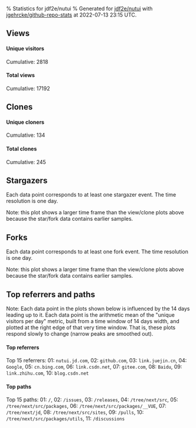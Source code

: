 % Statistics for jdf2e/nutui
% Generated for [jdf2e/nutui](https://github.com/jdf2e/nutui) with [jgehrcke/github-repo-stats](https://github.com/jgehrcke/github-repo-stats) at 2022-07-13 23:15 UTC.


## Views

#### Unique visitors
<div id="chart_views_unique" class="full-width-chart"></div>

Cumulative: 2818

#### Total views
<div id="chart_views_total" class="full-width-chart"></div>

Cumulative: 17192

<div class="pagebreak-for-print"> </div>

## Clones

#### Unique cloners
<div id="chart_clones_unique" class="full-width-chart"></div>

Cumulative: 134

#### Total clones
<div id="chart_clones_total" class="full-width-chart"></div>

Cumulative: 245



<div class="pagebreak-for-print"> </div>



## Stargazers

Each data point corresponds to at least one stargazer event.
The time resolution is one day.

<div id="chart_stargazers" class="full-width-chart"></div>


Note: this plot shows a larger time frame than the view/clone plots above because the star/fork data contains earlier samples.



## Forks

Each data point corresponds to at least one fork event.
The time resolution is one day.

<div id="chart_forks" class="full-width-chart"></div>


Note: this plot shows a larger time frame than the view/clone plots above because the star/fork data contains earlier samples.



<div class="pagebreak-for-print"> </div>



## Top referrers and paths


Note: Each data point in the plots shown below is influenced by the 14 days
leading up to it. Each data point is the arithmetic mean of the "unique
visitors per day" metric, built from a time window of 14 days width, and
plotted at the right edge of that very time window. That is, these plots
respond slowly to change (narrow peaks are smoothed out).




#### Top referrers


<div id="chart_referrers_top_n_alltime" class="full-width-chart"></div>

Top 15 referrers: 01: `nutui.jd.com`, 02: `github.com`, 03: `link.juejin.cn`, 04: `Google`, 05: `cn.bing.com`, 06: `link.csdn.net`, 07: `gitee.com`, 08: `Baidu`, 09: `link.zhihu.com`, 10: `blog.csdn.net`





#### Top paths


<div id="chart_paths_top_n_alltime" class="full-width-chart"></div>

Top 15 paths: 01: `/`, 02: `/issues`, 03: `/releases`, 04: `/tree/next/src`, 05: `/tree/next/src/packages`, 06: `/tree/next/src/packages/__VUE`, 07: `/tree/next/jd`, 08: `/tree/next/src/sites`, 09: `/pulls`, 10: `/tree/next/src/packages/utils`, 11: `/discussions`


<script type="text/javascript">
    vegaEmbed('#chart_views_unique', {"$schema": "https://vega.github.io/schema/vega-lite/v4.17.0.json", "config": {"arc": {"fill": "#1b1e23"}, "area": {"fill": "#1b1e23"}, "axisBottom": {"domainColor": "#a9b4c4", "gridColor": "#a9b4c4", "labelColor": "#1b1e23", "labelFont": "relative-mono-11-pitch-pro, Menlo, monospace", "tickColor": "#a9b4c4", "titleColor": "#1b1e23", "titleFont": "relative-mono-11-pitch-pro, Menlo, monospace"}, "axisLeft": {"domainColor": "#a9b4c4", "gridColor": "#a9b4c4", "labelColor": "#1b1e23", "labelFont": "relative-mono-11-pitch-pro, Menlo, monospace", "tickColor": "#a9b4c4", "titleColor": "#1b1e23", "titleFont": "relative-mono-11-pitch-pro, Menlo, monospace"}, "axisX": {"grid": false}, "axisY": {"grid": false, "labelBound": true}, "background": "#FFFFFF", "group": {"fill": "#FFFFFF"}, "header": {"fontWeight": 400, "labelFont": "relative-mono-11-pitch-pro, Menlo, monospace", "titleFont": "relative-mono-11-pitch-pro, Menlo, monospace"}, "legend": {"labelFont": "relative-mono-11-pitch-pro, Menlo, monospace", "symbolSize": 200, "symbolType": "circle", "titleFont": "relative-mono-11-pitch-pro, Menlo, monospace"}, "line": {"color": "#1b1e23", "stroke": "#1b1e23"}, "path": {"stroke": "#1b1e23"}, "point": {"color": "#1b1e23", "cursor": "pointer", "filled": true, "size": 20}, "range": {"category": ["#85a2f7", "#ea9755", "#7eb36a", "#f07071", "#bc85d9", "#e587b6", "#a9b4c4", "#d4c05e", "#64b9c4"]}, "style": {"bar": {"fill": "#1b1e23"}, "text": {"font": "relative-mono-11-pitch-pro, Menlo, monospace", "fontWeight": 400}}, "symbol": {"shape": "circle"}, "title": {"anchor": "start", "font": "relative-mono-11-pitch-pro, Menlo, monospace", "fontWeight": 400}, "trail": {"color": "#1b1e23", "stroke": "#1b1e23"}, "view": {"stroke": null}}, "data": {"name": "data-b255dc8a89029aa7f57583cd7ec4fae3"}, "datasets": {"data-b255dc8a89029aa7f57583cd7ec4fae3": [{"time": "2022-06-27T00:00:00+00:00", "views_total": 204, "views_unique": 31}, {"time": "2022-06-28T00:00:00+00:00", "views_total": 1224, "views_unique": 213}, {"time": "2022-06-29T00:00:00+00:00", "views_total": 1318, "views_unique": 231}, {"time": "2022-06-30T00:00:00+00:00", "views_total": 1335, "views_unique": 197}, {"time": "2022-07-01T00:00:00+00:00", "views_total": 1450, "views_unique": 193}, {"time": "2022-07-02T00:00:00+00:00", "views_total": 494, "views_unique": 78}, {"time": "2022-07-03T00:00:00+00:00", "views_total": 302, "views_unique": 62}, {"time": "2022-07-04T00:00:00+00:00", "views_total": 1313, "views_unique": 237}, {"time": "2022-07-05T00:00:00+00:00", "views_total": 950, "views_unique": 208}, {"time": "2022-07-06T00:00:00+00:00", "views_total": 1235, "views_unique": 191}, {"time": "2022-07-07T00:00:00+00:00", "views_total": 981, "views_unique": 176}, {"time": "2022-07-08T00:00:00+00:00", "views_total": 1425, "views_unique": 196}, {"time": "2022-07-09T00:00:00+00:00", "views_total": 353, "views_unique": 74}, {"time": "2022-07-10T00:00:00+00:00", "views_total": 381, "views_unique": 74}, {"time": "2022-07-11T00:00:00+00:00", "views_total": 1708, "views_unique": 212}, {"time": "2022-07-12T00:00:00+00:00", "views_total": 1497, "views_unique": 251}, {"time": "2022-07-13T00:00:00+00:00", "views_total": 1022, "views_unique": 194}]}, "encoding": {"tooltip": [{"field": "views_unique", "format": ".1f", "title": "views (u)", "type": "quantitative"}, {"field": "time", "format": "%B %e, %Y", "title": "date", "type": "temporal"}], "x": {"axis": {"labelAngle": 25}, "field": "time", "scale": {"domain": ["2022-06-27", "2022-07-13"]}, "timeUnit": "yearmonthdate", "title": "date", "type": "temporal"}, "y": {"axis": {"values": [1, 10, 50, 100, 500, 1000, 5000, 10000]}, "field": "views_unique", "scale": {"domain": [0, 276.1], "type": "symlog", "zero": true}, "title": "unique views per day", "type": "quantitative"}}, "height": 200, "mark": {"point": true, "type": "line"}, "padding": 10, "width": "container"}, {"actions": false, "renderer": "svg"}).catch(console.error);
vegaEmbed('#chart_views_total', {"$schema": "https://vega.github.io/schema/vega-lite/v4.17.0.json", "config": {"arc": {"fill": "#1b1e23"}, "area": {"fill": "#1b1e23"}, "axisBottom": {"domainColor": "#a9b4c4", "gridColor": "#a9b4c4", "labelColor": "#1b1e23", "labelFont": "relative-mono-11-pitch-pro, Menlo, monospace", "tickColor": "#a9b4c4", "titleColor": "#1b1e23", "titleFont": "relative-mono-11-pitch-pro, Menlo, monospace"}, "axisLeft": {"domainColor": "#a9b4c4", "gridColor": "#a9b4c4", "labelColor": "#1b1e23", "labelFont": "relative-mono-11-pitch-pro, Menlo, monospace", "tickColor": "#a9b4c4", "titleColor": "#1b1e23", "titleFont": "relative-mono-11-pitch-pro, Menlo, monospace"}, "axisX": {"grid": false}, "axisY": {"grid": false, "labelBound": true}, "background": "#FFFFFF", "group": {"fill": "#FFFFFF"}, "header": {"fontWeight": 400, "labelFont": "relative-mono-11-pitch-pro, Menlo, monospace", "titleFont": "relative-mono-11-pitch-pro, Menlo, monospace"}, "legend": {"labelFont": "relative-mono-11-pitch-pro, Menlo, monospace", "symbolSize": 200, "symbolType": "circle", "titleFont": "relative-mono-11-pitch-pro, Menlo, monospace"}, "line": {"color": "#1b1e23", "stroke": "#1b1e23"}, "path": {"stroke": "#1b1e23"}, "point": {"color": "#1b1e23", "cursor": "pointer", "filled": true, "size": 20}, "range": {"category": ["#85a2f7", "#ea9755", "#7eb36a", "#f07071", "#bc85d9", "#e587b6", "#a9b4c4", "#d4c05e", "#64b9c4"]}, "style": {"bar": {"fill": "#1b1e23"}, "text": {"font": "relative-mono-11-pitch-pro, Menlo, monospace", "fontWeight": 400}}, "symbol": {"shape": "circle"}, "title": {"anchor": "start", "font": "relative-mono-11-pitch-pro, Menlo, monospace", "fontWeight": 400}, "trail": {"color": "#1b1e23", "stroke": "#1b1e23"}, "view": {"stroke": null}}, "data": {"name": "data-b255dc8a89029aa7f57583cd7ec4fae3"}, "datasets": {"data-b255dc8a89029aa7f57583cd7ec4fae3": [{"time": "2022-06-27T00:00:00+00:00", "views_total": 204, "views_unique": 31}, {"time": "2022-06-28T00:00:00+00:00", "views_total": 1224, "views_unique": 213}, {"time": "2022-06-29T00:00:00+00:00", "views_total": 1318, "views_unique": 231}, {"time": "2022-06-30T00:00:00+00:00", "views_total": 1335, "views_unique": 197}, {"time": "2022-07-01T00:00:00+00:00", "views_total": 1450, "views_unique": 193}, {"time": "2022-07-02T00:00:00+00:00", "views_total": 494, "views_unique": 78}, {"time": "2022-07-03T00:00:00+00:00", "views_total": 302, "views_unique": 62}, {"time": "2022-07-04T00:00:00+00:00", "views_total": 1313, "views_unique": 237}, {"time": "2022-07-05T00:00:00+00:00", "views_total": 950, "views_unique": 208}, {"time": "2022-07-06T00:00:00+00:00", "views_total": 1235, "views_unique": 191}, {"time": "2022-07-07T00:00:00+00:00", "views_total": 981, "views_unique": 176}, {"time": "2022-07-08T00:00:00+00:00", "views_total": 1425, "views_unique": 196}, {"time": "2022-07-09T00:00:00+00:00", "views_total": 353, "views_unique": 74}, {"time": "2022-07-10T00:00:00+00:00", "views_total": 381, "views_unique": 74}, {"time": "2022-07-11T00:00:00+00:00", "views_total": 1708, "views_unique": 212}, {"time": "2022-07-12T00:00:00+00:00", "views_total": 1497, "views_unique": 251}, {"time": "2022-07-13T00:00:00+00:00", "views_total": 1022, "views_unique": 194}]}, "encoding": {"tooltip": [{"field": "views_total", "format": ".1f", "title": "views (t)", "type": "quantitative"}, {"field": "time", "format": "%B %e, %Y", "title": "date", "type": "temporal"}], "x": {"axis": {"labelAngle": 25}, "field": "time", "scale": {"domain": ["2022-06-27", "2022-07-13"]}, "timeUnit": "yearmonthdate", "title": "date", "type": "temporal"}, "y": {"axis": {"values": [1, 10, 50, 100, 500, 1000, 5000, 10000]}, "field": "views_total", "scale": {"domain": [0, 1878.8000000000002], "type": "symlog", "zero": true}, "title": "total views per day", "type": "quantitative"}}, "height": 200, "mark": {"point": true, "type": "line"}, "padding": 10, "width": "container"}, {"actions": false, "renderer": "svg"}).catch(console.error);
vegaEmbed('#chart_clones_unique', {"$schema": "https://vega.github.io/schema/vega-lite/v4.17.0.json", "config": {"arc": {"fill": "#1b1e23"}, "area": {"fill": "#1b1e23"}, "axisBottom": {"domainColor": "#a9b4c4", "gridColor": "#a9b4c4", "labelColor": "#1b1e23", "labelFont": "relative-mono-11-pitch-pro, Menlo, monospace", "tickColor": "#a9b4c4", "titleColor": "#1b1e23", "titleFont": "relative-mono-11-pitch-pro, Menlo, monospace"}, "axisLeft": {"domainColor": "#a9b4c4", "gridColor": "#a9b4c4", "labelColor": "#1b1e23", "labelFont": "relative-mono-11-pitch-pro, Menlo, monospace", "tickColor": "#a9b4c4", "titleColor": "#1b1e23", "titleFont": "relative-mono-11-pitch-pro, Menlo, monospace"}, "axisX": {"grid": false}, "axisY": {"grid": false, "labelBound": true}, "background": "#FFFFFF", "group": {"fill": "#FFFFFF"}, "header": {"fontWeight": 400, "labelFont": "relative-mono-11-pitch-pro, Menlo, monospace", "titleFont": "relative-mono-11-pitch-pro, Menlo, monospace"}, "legend": {"labelFont": "relative-mono-11-pitch-pro, Menlo, monospace", "symbolSize": 200, "symbolType": "circle", "titleFont": "relative-mono-11-pitch-pro, Menlo, monospace"}, "line": {"color": "#1b1e23", "stroke": "#1b1e23"}, "path": {"stroke": "#1b1e23"}, "point": {"color": "#1b1e23", "cursor": "pointer", "filled": true, "size": 20}, "range": {"category": ["#85a2f7", "#ea9755", "#7eb36a", "#f07071", "#bc85d9", "#e587b6", "#a9b4c4", "#d4c05e", "#64b9c4"]}, "style": {"bar": {"fill": "#1b1e23"}, "text": {"font": "relative-mono-11-pitch-pro, Menlo, monospace", "fontWeight": 400}}, "symbol": {"shape": "circle"}, "title": {"anchor": "start", "font": "relative-mono-11-pitch-pro, Menlo, monospace", "fontWeight": 400}, "trail": {"color": "#1b1e23", "stroke": "#1b1e23"}, "view": {"stroke": null}}, "data": {"name": "data-1d846ea8355ec84d8d0363e2d8da0c89"}, "datasets": {"data-1d846ea8355ec84d8d0363e2d8da0c89": [{"clones_total": 14, "clones_unique": 7, "time": "2022-06-27T00:00:00+00:00"}, {"clones_total": 14, "clones_unique": 11, "time": "2022-06-28T00:00:00+00:00"}, {"clones_total": 11, "clones_unique": 8, "time": "2022-06-29T00:00:00+00:00"}, {"clones_total": 24, "clones_unique": 16, "time": "2022-06-30T00:00:00+00:00"}, {"clones_total": 16, "clones_unique": 5, "time": "2022-07-01T00:00:00+00:00"}, {"clones_total": 0, "clones_unique": 0, "time": "2022-07-02T00:00:00+00:00"}, {"clones_total": 10, "clones_unique": 7, "time": "2022-07-03T00:00:00+00:00"}, {"clones_total": 18, "clones_unique": 9, "time": "2022-07-04T00:00:00+00:00"}, {"clones_total": 3, "clones_unique": 3, "time": "2022-07-05T00:00:00+00:00"}, {"clones_total": 19, "clones_unique": 9, "time": "2022-07-06T00:00:00+00:00"}, {"clones_total": 24, "clones_unique": 13, "time": "2022-07-07T00:00:00+00:00"}, {"clones_total": 33, "clones_unique": 16, "time": "2022-07-08T00:00:00+00:00"}, {"clones_total": 3, "clones_unique": 3, "time": "2022-07-09T00:00:00+00:00"}, {"clones_total": 3, "clones_unique": 3, "time": "2022-07-10T00:00:00+00:00"}, {"clones_total": 35, "clones_unique": 13, "time": "2022-07-11T00:00:00+00:00"}, {"clones_total": 15, "clones_unique": 8, "time": "2022-07-12T00:00:00+00:00"}, {"clones_total": 3, "clones_unique": 3, "time": "2022-07-13T00:00:00+00:00"}]}, "encoding": {"tooltip": [{"field": "clones_unique", "format": ".1f", "title": "clones (u)", "type": "quantitative"}, {"field": "time", "format": "%B %e, %Y", "title": "date", "type": "temporal"}], "x": {"axis": {"labelAngle": 25}, "field": "time", "scale": {"domain": ["2022-06-27", "2022-07-13"]}, "timeUnit": "yearmonthdate", "title": "date", "type": "temporal"}, "y": {"axis": {}, "field": "clones_unique", "scale": {"domain": [0, 17.6], "type": "linear", "zero": true}, "title": "unique clones per day", "type": "quantitative"}}, "height": 200, "mark": {"point": true, "type": "line"}, "padding": 10, "width": "container"}, {"actions": false, "renderer": "svg"}).catch(console.error);
vegaEmbed('#chart_clones_total', {"$schema": "https://vega.github.io/schema/vega-lite/v4.17.0.json", "config": {"arc": {"fill": "#1b1e23"}, "area": {"fill": "#1b1e23"}, "axisBottom": {"domainColor": "#a9b4c4", "gridColor": "#a9b4c4", "labelColor": "#1b1e23", "labelFont": "relative-mono-11-pitch-pro, Menlo, monospace", "tickColor": "#a9b4c4", "titleColor": "#1b1e23", "titleFont": "relative-mono-11-pitch-pro, Menlo, monospace"}, "axisLeft": {"domainColor": "#a9b4c4", "gridColor": "#a9b4c4", "labelColor": "#1b1e23", "labelFont": "relative-mono-11-pitch-pro, Menlo, monospace", "tickColor": "#a9b4c4", "titleColor": "#1b1e23", "titleFont": "relative-mono-11-pitch-pro, Menlo, monospace"}, "axisX": {"grid": false}, "axisY": {"grid": false, "labelBound": true}, "background": "#FFFFFF", "group": {"fill": "#FFFFFF"}, "header": {"fontWeight": 400, "labelFont": "relative-mono-11-pitch-pro, Menlo, monospace", "titleFont": "relative-mono-11-pitch-pro, Menlo, monospace"}, "legend": {"labelFont": "relative-mono-11-pitch-pro, Menlo, monospace", "symbolSize": 200, "symbolType": "circle", "titleFont": "relative-mono-11-pitch-pro, Menlo, monospace"}, "line": {"color": "#1b1e23", "stroke": "#1b1e23"}, "path": {"stroke": "#1b1e23"}, "point": {"color": "#1b1e23", "cursor": "pointer", "filled": true, "size": 20}, "range": {"category": ["#85a2f7", "#ea9755", "#7eb36a", "#f07071", "#bc85d9", "#e587b6", "#a9b4c4", "#d4c05e", "#64b9c4"]}, "style": {"bar": {"fill": "#1b1e23"}, "text": {"font": "relative-mono-11-pitch-pro, Menlo, monospace", "fontWeight": 400}}, "symbol": {"shape": "circle"}, "title": {"anchor": "start", "font": "relative-mono-11-pitch-pro, Menlo, monospace", "fontWeight": 400}, "trail": {"color": "#1b1e23", "stroke": "#1b1e23"}, "view": {"stroke": null}}, "data": {"name": "data-1d846ea8355ec84d8d0363e2d8da0c89"}, "datasets": {"data-1d846ea8355ec84d8d0363e2d8da0c89": [{"clones_total": 14, "clones_unique": 7, "time": "2022-06-27T00:00:00+00:00"}, {"clones_total": 14, "clones_unique": 11, "time": "2022-06-28T00:00:00+00:00"}, {"clones_total": 11, "clones_unique": 8, "time": "2022-06-29T00:00:00+00:00"}, {"clones_total": 24, "clones_unique": 16, "time": "2022-06-30T00:00:00+00:00"}, {"clones_total": 16, "clones_unique": 5, "time": "2022-07-01T00:00:00+00:00"}, {"clones_total": 0, "clones_unique": 0, "time": "2022-07-02T00:00:00+00:00"}, {"clones_total": 10, "clones_unique": 7, "time": "2022-07-03T00:00:00+00:00"}, {"clones_total": 18, "clones_unique": 9, "time": "2022-07-04T00:00:00+00:00"}, {"clones_total": 3, "clones_unique": 3, "time": "2022-07-05T00:00:00+00:00"}, {"clones_total": 19, "clones_unique": 9, "time": "2022-07-06T00:00:00+00:00"}, {"clones_total": 24, "clones_unique": 13, "time": "2022-07-07T00:00:00+00:00"}, {"clones_total": 33, "clones_unique": 16, "time": "2022-07-08T00:00:00+00:00"}, {"clones_total": 3, "clones_unique": 3, "time": "2022-07-09T00:00:00+00:00"}, {"clones_total": 3, "clones_unique": 3, "time": "2022-07-10T00:00:00+00:00"}, {"clones_total": 35, "clones_unique": 13, "time": "2022-07-11T00:00:00+00:00"}, {"clones_total": 15, "clones_unique": 8, "time": "2022-07-12T00:00:00+00:00"}, {"clones_total": 3, "clones_unique": 3, "time": "2022-07-13T00:00:00+00:00"}]}, "encoding": {"tooltip": [{"field": "clones_total", "format": ".1f", "title": "clones (t)", "type": "quantitative"}, {"field": "time", "format": "%B %e, %Y", "title": "date", "type": "temporal"}], "x": {"axis": {"labelAngle": 25}, "field": "time", "scale": {"domain": ["2022-06-27", "2022-07-13"]}, "timeUnit": "yearmonthdate", "title": "date", "type": "temporal"}, "y": {"axis": {}, "field": "clones_total", "scale": {"domain": [0, 38.5], "type": "linear", "zero": true}, "title": "total clones per day", "type": "quantitative"}}, "height": 200, "mark": {"point": true, "type": "line"}, "padding": 10, "width": "container"}, {"actions": false, "renderer": "svg"}).catch(console.error);
vegaEmbed('#chart_stargazers', {"$schema": "https://vega.github.io/schema/vega-lite/v4.17.0.json", "config": {"arc": {"fill": "#1b1e23"}, "area": {"fill": "#1b1e23"}, "axisBottom": {"domainColor": "#a9b4c4", "gridColor": "#a9b4c4", "labelColor": "#1b1e23", "labelFont": "relative-mono-11-pitch-pro, Menlo, monospace", "tickColor": "#a9b4c4", "titleColor": "#1b1e23", "titleFont": "relative-mono-11-pitch-pro, Menlo, monospace"}, "axisLeft": {"domainColor": "#a9b4c4", "gridColor": "#a9b4c4", "labelColor": "#1b1e23", "labelFont": "relative-mono-11-pitch-pro, Menlo, monospace", "tickColor": "#a9b4c4", "titleColor": "#1b1e23", "titleFont": "relative-mono-11-pitch-pro, Menlo, monospace"}, "axisX": {"grid": false}, "axisY": {"grid": false}, "background": "#FFFFFF", "group": {"fill": "#FFFFFF"}, "header": {"fontWeight": 400, "labelFont": "relative-mono-11-pitch-pro, Menlo, monospace", "titleFont": "relative-mono-11-pitch-pro, Menlo, monospace"}, "legend": {"labelFont": "relative-mono-11-pitch-pro, Menlo, monospace", "symbolSize": 200, "symbolType": "circle", "titleFont": "relative-mono-11-pitch-pro, Menlo, monospace"}, "line": {"color": "#1b1e23", "stroke": "#1b1e23"}, "path": {"stroke": "#1b1e23"}, "point": {"color": "#1b1e23", "cursor": "pointer", "filled": true, "size": 50}, "range": {"category": ["#85a2f7", "#ea9755", "#7eb36a", "#f07071", "#bc85d9", "#e587b6", "#a9b4c4", "#d4c05e", "#64b9c4"]}, "style": {"bar": {"fill": "#1b1e23"}, "text": {"font": "relative-mono-11-pitch-pro, Menlo, monospace", "fontWeight": 400}}, "symbol": {"shape": "circle"}, "title": {"anchor": "start", "font": "relative-mono-11-pitch-pro, Menlo, monospace", "fontWeight": 400}, "trail": {"color": "#1b1e23", "stroke": "#1b1e23"}, "view": {"stroke": null}}, "data": {"name": "data-71ae83e54bf35bb58a6e03d97136d186"}, "datasets": {"data-71ae83e54bf35bb58a6e03d97136d186": [{"stars_cumulative": 4.0, "time": "2018-01-22T00:00:00+00:00"}, {"stars_cumulative": 5.0, "time": "2018-02-07T07:00:00+00:00"}, {"stars_cumulative": 6.0, "time": "2018-03-11T21:00:00+00:00"}, {"stars_cumulative": 9.0, "time": "2018-03-28T04:00:00+00:00"}, {"stars_cumulative": 15.0, "time": "2018-04-29T18:00:00+00:00"}, {"stars_cumulative": 40.0, "time": "2018-05-16T01:00:00+00:00"}, {"stars_cumulative": 44.0, "time": "2018-06-01T08:00:00+00:00"}, {"stars_cumulative": 49.0, "time": "2018-06-17T15:00:00+00:00"}, {"stars_cumulative": 55.0, "time": "2018-07-03T22:00:00+00:00"}, {"stars_cumulative": 63.0, "time": "2018-07-20T05:00:00+00:00"}, {"stars_cumulative": 72.0, "time": "2018-08-05T12:00:00+00:00"}, {"stars_cumulative": 78.0, "time": "2018-08-21T19:00:00+00:00"}, {"stars_cumulative": 81.0, "time": "2018-09-07T02:00:00+00:00"}, {"stars_cumulative": 82.0, "time": "2018-09-23T09:00:00+00:00"}, {"stars_cumulative": 89.0, "time": "2018-10-09T16:00:00+00:00"}, {"stars_cumulative": 92.0, "time": "2018-10-25T23:00:00+00:00"}, {"stars_cumulative": 97.0, "time": "2018-11-11T06:00:00+00:00"}, {"stars_cumulative": 102.0, "time": "2018-11-27T13:00:00+00:00"}, {"stars_cumulative": 106.0, "time": "2018-12-13T20:00:00+00:00"}, {"stars_cumulative": 114.0, "time": "2018-12-30T03:00:00+00:00"}, {"stars_cumulative": 130.0, "time": "2019-01-15T10:00:00+00:00"}, {"stars_cumulative": 146.0, "time": "2019-01-31T17:00:00+00:00"}, {"stars_cumulative": 209.0, "time": "2019-02-17T00:00:00+00:00"}, {"stars_cumulative": 592.0, "time": "2019-03-05T07:00:00+00:00"}, {"stars_cumulative": 729.0, "time": "2019-03-21T14:00:00+00:00"}, {"stars_cumulative": 856.0, "time": "2019-04-06T21:00:00+00:00"}, {"stars_cumulative": 960.0, "time": "2019-04-23T04:00:00+00:00"}, {"stars_cumulative": 1006.0, "time": "2019-05-09T11:00:00+00:00"}, {"stars_cumulative": 1060.0, "time": "2019-05-25T18:00:00+00:00"}, {"stars_cumulative": 1106.0, "time": "2019-06-11T01:00:00+00:00"}, {"stars_cumulative": 1141.0, "time": "2019-06-27T08:00:00+00:00"}, {"stars_cumulative": 1165.0, "time": "2019-07-13T15:00:00+00:00"}, {"stars_cumulative": 1200.0, "time": "2019-07-29T22:00:00+00:00"}, {"stars_cumulative": 1226.0, "time": "2019-08-15T05:00:00+00:00"}, {"stars_cumulative": 1253.0, "time": "2019-08-31T12:00:00+00:00"}, {"stars_cumulative": 1272.0, "time": "2019-09-16T19:00:00+00:00"}, {"stars_cumulative": 1295.0, "time": "2019-10-03T02:00:00+00:00"}, {"stars_cumulative": 1316.0, "time": "2019-10-19T09:00:00+00:00"}, {"stars_cumulative": 1345.0, "time": "2019-11-04T16:00:00+00:00"}, {"stars_cumulative": 1375.0, "time": "2019-11-20T23:00:00+00:00"}, {"stars_cumulative": 1402.0, "time": "2019-12-07T06:00:00+00:00"}, {"stars_cumulative": 1431.0, "time": "2019-12-23T13:00:00+00:00"}, {"stars_cumulative": 1474.0, "time": "2020-01-08T20:00:00+00:00"}, {"stars_cumulative": 1488.0, "time": "2020-01-25T03:00:00+00:00"}, {"stars_cumulative": 1504.0, "time": "2020-02-10T10:00:00+00:00"}, {"stars_cumulative": 1564.0, "time": "2020-02-26T17:00:00+00:00"}, {"stars_cumulative": 1618.0, "time": "2020-03-14T00:00:00+00:00"}, {"stars_cumulative": 1663.0, "time": "2020-03-30T07:00:00+00:00"}, {"stars_cumulative": 1699.0, "time": "2020-04-15T14:00:00+00:00"}, {"stars_cumulative": 1744.0, "time": "2020-05-01T21:00:00+00:00"}, {"stars_cumulative": 1862.0, "time": "2020-05-18T04:00:00+00:00"}, {"stars_cumulative": 1886.0, "time": "2020-06-03T11:00:00+00:00"}, {"stars_cumulative": 1918.0, "time": "2020-06-19T18:00:00+00:00"}, {"stars_cumulative": 1970.0, "time": "2020-07-06T01:00:00+00:00"}, {"stars_cumulative": 2050.0, "time": "2020-07-22T08:00:00+00:00"}, {"stars_cumulative": 2084.0, "time": "2020-08-07T15:00:00+00:00"}, {"stars_cumulative": 2184.0, "time": "2020-08-23T22:00:00+00:00"}, {"stars_cumulative": 2218.0, "time": "2020-09-09T05:00:00+00:00"}, {"stars_cumulative": 2253.0, "time": "2020-09-25T12:00:00+00:00"}, {"stars_cumulative": 2270.0, "time": "2020-10-11T19:00:00+00:00"}, {"stars_cumulative": 2300.0, "time": "2020-10-28T02:00:00+00:00"}, {"stars_cumulative": 2316.0, "time": "2020-11-13T09:00:00+00:00"}, {"stars_cumulative": 2344.0, "time": "2020-11-29T16:00:00+00:00"}, {"stars_cumulative": 2358.0, "time": "2020-12-15T23:00:00+00:00"}, {"stars_cumulative": 2375.0, "time": "2021-01-01T06:00:00+00:00"}, {"stars_cumulative": 2393.0, "time": "2021-01-17T13:00:00+00:00"}, {"stars_cumulative": 2401.0, "time": "2021-02-02T20:00:00+00:00"}, {"stars_cumulative": 2664.0, "time": "2021-02-19T03:00:00+00:00"}, {"stars_cumulative": 2730.0, "time": "2021-03-07T10:00:00+00:00"}, {"stars_cumulative": 2903.0, "time": "2021-03-23T17:00:00+00:00"}, {"stars_cumulative": 2961.0, "time": "2021-04-09T00:00:00+00:00"}, {"stars_cumulative": 2998.0, "time": "2021-04-25T07:00:00+00:00"}, {"stars_cumulative": 3035.0, "time": "2021-05-11T14:00:00+00:00"}, {"stars_cumulative": 3072.0, "time": "2021-05-27T21:00:00+00:00"}, {"stars_cumulative": 3131.0, "time": "2021-06-13T04:00:00+00:00"}, {"stars_cumulative": 3232.0, "time": "2021-06-29T11:00:00+00:00"}, {"stars_cumulative": 3352.0, "time": "2021-07-15T18:00:00+00:00"}, {"stars_cumulative": 3402.0, "time": "2021-08-01T01:00:00+00:00"}, {"stars_cumulative": 3471.0, "time": "2021-08-17T08:00:00+00:00"}, {"stars_cumulative": 3518.0, "time": "2021-09-02T15:00:00+00:00"}, {"stars_cumulative": 3548.0, "time": "2021-09-18T22:00:00+00:00"}, {"stars_cumulative": 3593.0, "time": "2021-10-05T05:00:00+00:00"}, {"stars_cumulative": 3638.0, "time": "2021-10-21T12:00:00+00:00"}, {"stars_cumulative": 3719.0, "time": "2021-11-06T19:00:00+00:00"}, {"stars_cumulative": 3771.0, "time": "2021-11-23T02:00:00+00:00"}, {"stars_cumulative": 3826.0, "time": "2021-12-09T09:00:00+00:00"}, {"stars_cumulative": 3885.0, "time": "2021-12-25T16:00:00+00:00"}, {"stars_cumulative": 3966.0, "time": "2022-01-10T23:00:00+00:00"}, {"stars_cumulative": 4000.0, "time": "2022-01-27T06:00:00+00:00"}, {"stars_cumulative": 4043.0, "time": "2022-02-12T13:00:00+00:00"}, {"stars_cumulative": 4090.0, "time": "2022-02-28T20:00:00+00:00"}, {"stars_cumulative": 4149.0, "time": "2022-03-17T03:00:00+00:00"}, {"stars_cumulative": 4209.0, "time": "2022-04-02T10:00:00+00:00"}, {"stars_cumulative": 4254.0, "time": "2022-04-18T17:00:00+00:00"}, {"stars_cumulative": 4315.0, "time": "2022-05-05T00:00:00+00:00"}, {"stars_cumulative": 4376.0, "time": "2022-05-21T07:00:00+00:00"}, {"stars_cumulative": 4456.0, "time": "2022-06-06T14:00:00+00:00"}, {"stars_cumulative": 4507.0, "time": "2022-06-22T21:00:00+00:00"}, {"stars_cumulative": 4520.0, "time": "2022-07-09T04:00:00+00:00"}]}, "encoding": {"tooltip": [{"field": "stars_cumulative", "format": "d", "title": "stars", "type": "quantitative"}, {"field": "time", "format": "%B %e, %Y", "title": "date", "type": "temporal"}], "x": {"axis": {"labelAngle": 25}, "field": "time", "scale": {"domain": ["2018-01-22", "2022-07-13"]}, "timeUnit": "yearmonthdate", "title": "date", "type": "temporal"}, "y": {"field": "stars_cumulative", "scale": {"domain": [0, 4972.0], "zero": true}, "title": "stargazer count (cumulative)", "type": "quantitative"}}, "height": 300, "mark": {"point": true, "type": "line"}, "padding": 10, "width": "container"}, {"actions": false, "renderer": "svg"}).catch(console.error);
vegaEmbed('#chart_forks', {"$schema": "https://vega.github.io/schema/vega-lite/v4.17.0.json", "config": {"arc": {"fill": "#1b1e23"}, "area": {"fill": "#1b1e23"}, "axisBottom": {"domainColor": "#a9b4c4", "gridColor": "#a9b4c4", "labelColor": "#1b1e23", "labelFont": "relative-mono-11-pitch-pro, Menlo, monospace", "tickColor": "#a9b4c4", "titleColor": "#1b1e23", "titleFont": "relative-mono-11-pitch-pro, Menlo, monospace"}, "axisLeft": {"domainColor": "#a9b4c4", "gridColor": "#a9b4c4", "labelColor": "#1b1e23", "labelFont": "relative-mono-11-pitch-pro, Menlo, monospace", "tickColor": "#a9b4c4", "titleColor": "#1b1e23", "titleFont": "relative-mono-11-pitch-pro, Menlo, monospace"}, "axisX": {"grid": false}, "axisY": {"grid": false}, "background": "#FFFFFF", "group": {"fill": "#FFFFFF"}, "header": {"fontWeight": 400, "labelFont": "relative-mono-11-pitch-pro, Menlo, monospace", "titleFont": "relative-mono-11-pitch-pro, Menlo, monospace"}, "legend": {"labelFont": "relative-mono-11-pitch-pro, Menlo, monospace", "symbolSize": 200, "symbolType": "circle", "titleFont": "relative-mono-11-pitch-pro, Menlo, monospace"}, "line": {"color": "#1b1e23", "stroke": "#1b1e23"}, "path": {"stroke": "#1b1e23"}, "point": {"color": "#1b1e23", "cursor": "pointer", "filled": true, "size": 50}, "range": {"category": ["#85a2f7", "#ea9755", "#7eb36a", "#f07071", "#bc85d9", "#e587b6", "#a9b4c4", "#d4c05e", "#64b9c4"]}, "style": {"bar": {"fill": "#1b1e23"}, "text": {"font": "relative-mono-11-pitch-pro, Menlo, monospace", "fontWeight": 400}}, "symbol": {"shape": "circle"}, "title": {"anchor": "start", "font": "relative-mono-11-pitch-pro, Menlo, monospace", "fontWeight": 400}, "trail": {"color": "#1b1e23", "stroke": "#1b1e23"}, "view": {"stroke": null}}, "data": {"name": "data-0db7d7e302431fd77288aefeca5e6d0d"}, "datasets": {"data-0db7d7e302431fd77288aefeca5e6d0d": [{"forks_cumulative": 3.0, "time": "2018-05-29T00:00:00+00:00"}, {"forks_cumulative": 6.0, "time": "2018-06-28T02:00:00+00:00"}, {"forks_cumulative": 7.0, "time": "2018-07-13T03:00:00+00:00"}, {"forks_cumulative": 8.0, "time": "2018-07-28T04:00:00+00:00"}, {"forks_cumulative": 11.0, "time": "2018-08-12T05:00:00+00:00"}, {"forks_cumulative": 16.0, "time": "2018-08-27T06:00:00+00:00"}, {"forks_cumulative": 17.0, "time": "2018-10-11T09:00:00+00:00"}, {"forks_cumulative": 18.0, "time": "2018-12-10T13:00:00+00:00"}, {"forks_cumulative": 19.0, "time": "2018-12-25T14:00:00+00:00"}, {"forks_cumulative": 22.0, "time": "2019-01-09T15:00:00+00:00"}, {"forks_cumulative": 23.0, "time": "2019-01-24T16:00:00+00:00"}, {"forks_cumulative": 26.0, "time": "2019-02-08T17:00:00+00:00"}, {"forks_cumulative": 34.0, "time": "2019-02-23T18:00:00+00:00"}, {"forks_cumulative": 59.0, "time": "2019-03-10T19:00:00+00:00"}, {"forks_cumulative": 69.0, "time": "2019-03-25T20:00:00+00:00"}, {"forks_cumulative": 81.0, "time": "2019-04-09T21:00:00+00:00"}, {"forks_cumulative": 91.0, "time": "2019-04-24T22:00:00+00:00"}, {"forks_cumulative": 94.0, "time": "2019-05-09T23:00:00+00:00"}, {"forks_cumulative": 98.0, "time": "2019-05-25T00:00:00+00:00"}, {"forks_cumulative": 102.0, "time": "2019-06-09T01:00:00+00:00"}, {"forks_cumulative": 115.0, "time": "2019-06-24T02:00:00+00:00"}, {"forks_cumulative": 118.0, "time": "2019-07-09T03:00:00+00:00"}, {"forks_cumulative": 121.0, "time": "2019-07-24T04:00:00+00:00"}, {"forks_cumulative": 124.0, "time": "2019-08-08T05:00:00+00:00"}, {"forks_cumulative": 131.0, "time": "2019-08-23T06:00:00+00:00"}, {"forks_cumulative": 133.0, "time": "2019-09-07T07:00:00+00:00"}, {"forks_cumulative": 138.0, "time": "2019-09-22T08:00:00+00:00"}, {"forks_cumulative": 141.0, "time": "2019-10-07T09:00:00+00:00"}, {"forks_cumulative": 147.0, "time": "2019-10-22T10:00:00+00:00"}, {"forks_cumulative": 150.0, "time": "2019-11-06T11:00:00+00:00"}, {"forks_cumulative": 154.0, "time": "2019-11-21T12:00:00+00:00"}, {"forks_cumulative": 158.0, "time": "2019-12-06T13:00:00+00:00"}, {"forks_cumulative": 164.0, "time": "2019-12-21T14:00:00+00:00"}, {"forks_cumulative": 169.0, "time": "2020-01-05T15:00:00+00:00"}, {"forks_cumulative": 173.0, "time": "2020-02-04T17:00:00+00:00"}, {"forks_cumulative": 183.0, "time": "2020-02-19T18:00:00+00:00"}, {"forks_cumulative": 189.0, "time": "2020-03-05T19:00:00+00:00"}, {"forks_cumulative": 194.0, "time": "2020-03-20T20:00:00+00:00"}, {"forks_cumulative": 199.0, "time": "2020-04-04T21:00:00+00:00"}, {"forks_cumulative": 204.0, "time": "2020-04-19T22:00:00+00:00"}, {"forks_cumulative": 210.0, "time": "2020-05-04T23:00:00+00:00"}, {"forks_cumulative": 220.0, "time": "2020-05-20T00:00:00+00:00"}, {"forks_cumulative": 222.0, "time": "2020-06-04T01:00:00+00:00"}, {"forks_cumulative": 230.0, "time": "2020-06-19T02:00:00+00:00"}, {"forks_cumulative": 236.0, "time": "2020-07-04T03:00:00+00:00"}, {"forks_cumulative": 243.0, "time": "2020-07-19T04:00:00+00:00"}, {"forks_cumulative": 248.0, "time": "2020-08-03T05:00:00+00:00"}, {"forks_cumulative": 257.0, "time": "2020-08-18T06:00:00+00:00"}, {"forks_cumulative": 263.0, "time": "2020-09-02T07:00:00+00:00"}, {"forks_cumulative": 267.0, "time": "2020-09-17T08:00:00+00:00"}, {"forks_cumulative": 268.0, "time": "2020-10-02T09:00:00+00:00"}, {"forks_cumulative": 271.0, "time": "2020-10-17T10:00:00+00:00"}, {"forks_cumulative": 274.0, "time": "2020-11-01T11:00:00+00:00"}, {"forks_cumulative": 279.0, "time": "2020-11-16T12:00:00+00:00"}, {"forks_cumulative": 281.0, "time": "2020-12-01T13:00:00+00:00"}, {"forks_cumulative": 285.0, "time": "2020-12-16T14:00:00+00:00"}, {"forks_cumulative": 287.0, "time": "2020-12-31T15:00:00+00:00"}, {"forks_cumulative": 291.0, "time": "2021-01-15T16:00:00+00:00"}, {"forks_cumulative": 294.0, "time": "2021-02-14T18:00:00+00:00"}, {"forks_cumulative": 327.0, "time": "2021-03-01T19:00:00+00:00"}, {"forks_cumulative": 337.0, "time": "2021-03-16T20:00:00+00:00"}, {"forks_cumulative": 355.0, "time": "2021-03-31T21:00:00+00:00"}, {"forks_cumulative": 365.0, "time": "2021-04-15T22:00:00+00:00"}, {"forks_cumulative": 371.0, "time": "2021-04-30T23:00:00+00:00"}, {"forks_cumulative": 377.0, "time": "2021-05-16T00:00:00+00:00"}, {"forks_cumulative": 382.0, "time": "2021-05-31T01:00:00+00:00"}, {"forks_cumulative": 387.0, "time": "2021-06-15T02:00:00+00:00"}, {"forks_cumulative": 398.0, "time": "2021-06-30T03:00:00+00:00"}, {"forks_cumulative": 410.0, "time": "2021-07-15T04:00:00+00:00"}, {"forks_cumulative": 414.0, "time": "2021-07-30T05:00:00+00:00"}, {"forks_cumulative": 423.0, "time": "2021-08-14T06:00:00+00:00"}, {"forks_cumulative": 432.0, "time": "2021-08-29T07:00:00+00:00"}, {"forks_cumulative": 440.0, "time": "2021-09-13T08:00:00+00:00"}, {"forks_cumulative": 446.0, "time": "2021-09-28T09:00:00+00:00"}, {"forks_cumulative": 456.0, "time": "2021-10-13T10:00:00+00:00"}, {"forks_cumulative": 467.0, "time": "2021-10-28T11:00:00+00:00"}, {"forks_cumulative": 480.0, "time": "2021-11-12T12:00:00+00:00"}, {"forks_cumulative": 493.0, "time": "2021-11-27T13:00:00+00:00"}, {"forks_cumulative": 501.0, "time": "2021-12-12T14:00:00+00:00"}, {"forks_cumulative": 514.0, "time": "2021-12-27T15:00:00+00:00"}, {"forks_cumulative": 524.0, "time": "2022-01-11T16:00:00+00:00"}, {"forks_cumulative": 529.0, "time": "2022-01-26T17:00:00+00:00"}, {"forks_cumulative": 539.0, "time": "2022-02-10T18:00:00+00:00"}, {"forks_cumulative": 546.0, "time": "2022-02-25T19:00:00+00:00"}, {"forks_cumulative": 553.0, "time": "2022-03-12T20:00:00+00:00"}, {"forks_cumulative": 561.0, "time": "2022-03-27T21:00:00+00:00"}, {"forks_cumulative": 568.0, "time": "2022-04-11T22:00:00+00:00"}, {"forks_cumulative": 581.0, "time": "2022-04-26T23:00:00+00:00"}, {"forks_cumulative": 592.0, "time": "2022-05-12T00:00:00+00:00"}, {"forks_cumulative": 604.0, "time": "2022-05-27T01:00:00+00:00"}, {"forks_cumulative": 615.0, "time": "2022-06-11T02:00:00+00:00"}, {"forks_cumulative": 619.0, "time": "2022-06-26T03:00:00+00:00"}, {"forks_cumulative": 620.0, "time": "2022-07-11T04:00:00+00:00"}]}, "encoding": {"tooltip": [{"field": "forks_cumulative", "format": "d", "title": "forks", "type": "quantitative"}, {"field": "time", "format": "%B %e, %Y", "title": "date", "type": "temporal"}], "x": {"axis": {"labelAngle": 25}, "field": "time", "scale": {"domain": ["2018-01-22", "2022-07-13"]}, "timeUnit": "yearmonthdate", "title": "date", "type": "temporal"}, "y": {"field": "forks_cumulative", "scale": {"domain": [0, 682.0], "zero": true}, "title": "fork count (cumulative)", "type": "quantitative"}}, "height": 300, "mark": {"point": true, "type": "line"}, "padding": 10, "width": "container"}, {"actions": false, "renderer": "svg"}).catch(console.error);
vegaEmbed('#chart_referrers_top_n_alltime', {"$schema": "https://vega.github.io/schema/vega-lite/v4.17.0.json", "config": {"arc": {"fill": "#1b1e23"}, "area": {"fill": "#1b1e23"}, "axisBottom": {"domainColor": "#a9b4c4", "gridColor": "#a9b4c4", "labelColor": "#1b1e23", "labelFont": "relative-mono-11-pitch-pro, Menlo, monospace", "tickColor": "#a9b4c4", "titleColor": "#1b1e23", "titleFont": "relative-mono-11-pitch-pro, Menlo, monospace"}, "axisLeft": {"domainColor": "#a9b4c4", "gridColor": "#a9b4c4", "labelColor": "#1b1e23", "labelFont": "relative-mono-11-pitch-pro, Menlo, monospace", "tickColor": "#a9b4c4", "titleColor": "#1b1e23", "titleFont": "relative-mono-11-pitch-pro, Menlo, monospace"}, "axisX": {"grid": false}, "axisY": {"grid": false}, "background": "#FFFFFF", "group": {"fill": "#FFFFFF"}, "header": {"fontWeight": 400, "labelFont": "relative-mono-11-pitch-pro, Menlo, monospace", "titleFont": "relative-mono-11-pitch-pro, Menlo, monospace"}, "legend": {"labelFont": "relative-mono-11-pitch-pro, Menlo, monospace", "symbolSize": 200, "symbolType": "circle", "titleFont": "relative-mono-11-pitch-pro, Menlo, monospace"}, "line": {"color": "#1b1e23", "stroke": "#1b1e23"}, "path": {"stroke": "#1b1e23"}, "point": {"color": "#1b1e23", "cursor": "pointer", "filled": true, "size": 30}, "range": {"category": ["#85a2f7", "#ea9755", "#7eb36a", "#f07071", "#bc85d9", "#e587b6", "#a9b4c4", "#d4c05e", "#64b9c4"]}, "style": {"bar": {"fill": "#1b1e23"}, "text": {"font": "relative-mono-11-pitch-pro, Menlo, monospace", "fontWeight": 400}}, "symbol": {"shape": "circle"}, "title": {"anchor": "start", "font": "relative-mono-11-pitch-pro, Menlo, monospace", "fontWeight": 400}, "trail": {"color": "#1b1e23", "stroke": "#1b1e23"}, "view": {"stroke": null}}, "data": {"name": "data-08b2ba02f2b99c3d2a10b2339ccd30ec"}, "datasets": {"data-08b2ba02f2b99c3d2a10b2339ccd30ec": [{"referrer": "nutui.jd.com", "time": "2022-07-11T00:00:00+00:00", "views_unique": 881, "views_unique_norm": 62.92857142857143}, {"referrer": "nutui.jd.com", "time": "2022-07-12T00:00:00+00:00", "views_unique": 913, "views_unique_norm": 65.21428571428571}, {"referrer": "nutui.jd.com", "time": "2022-07-13T00:00:00+00:00", "views_unique": 905, "views_unique_norm": 64.64285714285714}, {"referrer": "github.com", "time": "2022-07-11T00:00:00+00:00", "views_unique": 336, "views_unique_norm": 24.0}, {"referrer": "github.com", "time": "2022-07-12T00:00:00+00:00", "views_unique": 325, "views_unique_norm": 23.214285714285715}, {"referrer": "github.com", "time": "2022-07-13T00:00:00+00:00", "views_unique": 336, "views_unique_norm": 24.0}, {"referrer": "link.juejin.cn", "time": "2022-07-11T00:00:00+00:00", "views_unique": 84, "views_unique_norm": 6.0}, {"referrer": "link.juejin.cn", "time": "2022-07-12T00:00:00+00:00", "views_unique": 86, "views_unique_norm": 6.142857142857143}, {"referrer": "link.juejin.cn", "time": "2022-07-13T00:00:00+00:00", "views_unique": 90, "views_unique_norm": 6.428571428571429}, {"referrer": "Google", "time": "2022-07-11T00:00:00+00:00", "views_unique": 75, "views_unique_norm": 5.357142857142857}, {"referrer": "Google", "time": "2022-07-12T00:00:00+00:00", "views_unique": 75, "views_unique_norm": 5.357142857142857}, {"referrer": "Google", "time": "2022-07-13T00:00:00+00:00", "views_unique": 71, "views_unique_norm": 5.071428571428571}, {"referrer": "cn.bing.com", "time": "2022-07-11T00:00:00+00:00", "views_unique": 24, "views_unique_norm": 1.7142857142857142}, {"referrer": "cn.bing.com", "time": "2022-07-12T00:00:00+00:00", "views_unique": 25, "views_unique_norm": 1.7857142857142858}, {"referrer": "cn.bing.com", "time": "2022-07-13T00:00:00+00:00", "views_unique": 26, "views_unique_norm": 1.8571428571428572}, {"referrer": "link.csdn.net", "time": "2022-07-11T00:00:00+00:00", "views_unique": 24, "views_unique_norm": 1.7142857142857142}, {"referrer": "link.csdn.net", "time": "2022-07-12T00:00:00+00:00", "views_unique": 22, "views_unique_norm": 1.5714285714285714}, {"referrer": "link.csdn.net", "time": "2022-07-13T00:00:00+00:00", "views_unique": 25, "views_unique_norm": 1.7857142857142858}, {"referrer": "gitee.com", "time": "2022-07-11T00:00:00+00:00", "views_unique": 23, "views_unique_norm": 1.6428571428571428}, {"referrer": "gitee.com", "time": "2022-07-12T00:00:00+00:00", "views_unique": 21, "views_unique_norm": 1.5}, {"referrer": "gitee.com", "time": "2022-07-13T00:00:00+00:00", "views_unique": 21, "views_unique_norm": 1.5}]}, "encoding": {"color": {"field": "referrer", "legend": {"direction": "vertical", "orient": "top", "title": "Legend:"}, "sort": {"field": "order"}, "type": "nominal"}, "tooltip": [{"field": "referrer", "type": "nominal"}, {"field": "views_unique_norm", "format": ".2f", "title": "views (14d mean)", "type": "quantitative"}, {"field": "time", "format": "%B %e, %Y", "title": "date", "type": "temporal"}], "x": {"axis": {"labelAngle": 25}, "field": "time", "scale": {"domain": ["2022-06-27", "2022-07-13"]}, "timeUnit": "yearmonthdate", "title": "date", "type": "temporal"}, "y": {"field": "views_unique_norm", "scale": {"domain": [0, 71.73571428571428], "type": "symlog", "zero": true}, "title": "unique visitors per day (mean from last 14 days)", "type": "quantitative"}}, "height": 300, "mark": {"point": true, "type": "line"}, "padding": 10, "width": "container"}, {"actions": false, "renderer": "svg"}).catch(console.error);
vegaEmbed('#chart_paths_top_n_alltime', {"$schema": "https://vega.github.io/schema/vega-lite/v4.17.0.json", "config": {"arc": {"fill": "#1b1e23"}, "area": {"fill": "#1b1e23"}, "axisBottom": {"domainColor": "#a9b4c4", "gridColor": "#a9b4c4", "labelColor": "#1b1e23", "labelFont": "relative-mono-11-pitch-pro, Menlo, monospace", "tickColor": "#a9b4c4", "titleColor": "#1b1e23", "titleFont": "relative-mono-11-pitch-pro, Menlo, monospace"}, "axisLeft": {"domainColor": "#a9b4c4", "gridColor": "#a9b4c4", "labelColor": "#1b1e23", "labelFont": "relative-mono-11-pitch-pro, Menlo, monospace", "tickColor": "#a9b4c4", "titleColor": "#1b1e23", "titleFont": "relative-mono-11-pitch-pro, Menlo, monospace"}, "axisX": {"grid": false}, "axisY": {"grid": false}, "background": "#FFFFFF", "group": {"fill": "#FFFFFF"}, "header": {"fontWeight": 400, "labelFont": "relative-mono-11-pitch-pro, Menlo, monospace", "titleFont": "relative-mono-11-pitch-pro, Menlo, monospace"}, "legend": {"labelFont": "relative-mono-11-pitch-pro, Menlo, monospace", "symbolSize": 200, "symbolType": "circle", "titleFont": "relative-mono-11-pitch-pro, Menlo, monospace"}, "line": {"color": "#1b1e23", "stroke": "#1b1e23"}, "path": {"stroke": "#1b1e23"}, "point": {"color": "#1b1e23", "cursor": "pointer", "filled": true, "size": 30}, "range": {"category": ["#85a2f7", "#ea9755", "#7eb36a", "#f07071", "#bc85d9", "#e587b6", "#a9b4c4", "#d4c05e", "#64b9c4"]}, "style": {"bar": {"fill": "#1b1e23"}, "text": {"font": "relative-mono-11-pitch-pro, Menlo, monospace", "fontWeight": 400}}, "symbol": {"shape": "circle"}, "title": {"anchor": "start", "font": "relative-mono-11-pitch-pro, Menlo, monospace", "fontWeight": 400}, "trail": {"color": "#1b1e23", "stroke": "#1b1e23"}, "view": {"stroke": null}}, "data": {"name": "data-b1305df77c7ed8c345ac881adde50d41"}, "datasets": {"data-b1305df77c7ed8c345ac881adde50d41": [{"path": "/", "time": "2022-07-11T00:00:00+00:00", "views_unique": 1094, "views_unique_norm": 78.14285714285714}, {"path": "/", "time": "2022-07-12T00:00:00+00:00", "views_unique": 1064, "views_unique_norm": 76.0}, {"path": "/", "time": "2022-07-13T00:00:00+00:00", "views_unique": 1060, "views_unique_norm": 75.71428571428571}, {"path": "/issues", "time": "2022-07-11T00:00:00+00:00", "views_unique": 506, "views_unique_norm": 36.142857142857146}, {"path": "/issues", "time": "2022-07-12T00:00:00+00:00", "views_unique": 517, "views_unique_norm": 36.92857142857143}, {"path": "/issues", "time": "2022-07-13T00:00:00+00:00", "views_unique": 519, "views_unique_norm": 37.07142857142857}, {"path": "/releases", "time": "2022-07-11T00:00:00+00:00", "views_unique": 291, "views_unique_norm": 20.785714285714285}, {"path": "/releases", "time": "2022-07-12T00:00:00+00:00", "views_unique": 301, "views_unique_norm": 21.5}, {"path": "/releases", "time": "2022-07-13T00:00:00+00:00", "views_unique": 313, "views_unique_norm": 22.357142857142858}, {"path": "/tree/next/src", "time": "2022-07-11T00:00:00+00:00", "views_unique": 213, "views_unique_norm": 15.214285714285714}, {"path": "/tree/next/src", "time": "2022-07-12T00:00:00+00:00", "views_unique": 206, "views_unique_norm": 14.714285714285714}, {"path": "/tree/next/src", "time": "2022-07-13T00:00:00+00:00", "views_unique": 199, "views_unique_norm": 14.214285714285714}, {"path": "/tree/next/src/packages", "time": "2022-07-11T00:00:00+00:00", "views_unique": 172, "views_unique_norm": 12.285714285714286}, {"path": "/tree/next/src/packages", "time": "2022-07-12T00:00:00+00:00", "views_unique": 160, "views_unique_norm": 11.428571428571429}, {"path": "/tree/next/src/packages", "time": "2022-07-13T00:00:00+00:00", "views_unique": 157, "views_unique_norm": 11.214285714285714}, {"path": "/tree/next/src/packages/__VUE", "time": "2022-07-11T00:00:00+00:00", "views_unique": 121, "views_unique_norm": 8.642857142857142}, {"path": "/tree/next/src/packages/__VUE", "time": "2022-07-12T00:00:00+00:00", "views_unique": 121, "views_unique_norm": 8.642857142857142}, {"path": "/tree/next/src/packages/__VUE", "time": "2022-07-13T00:00:00+00:00", "views_unique": 114, "views_unique_norm": 8.142857142857142}, {"path": "/tree/next/jd", "time": "2022-07-11T00:00:00+00:00", "views_unique": 79, "views_unique_norm": 5.642857142857143}, {"path": "/tree/next/jd", "time": "2022-07-12T00:00:00+00:00", "views_unique": 80, "views_unique_norm": 5.714285714285714}, {"path": "/tree/next/jd", "time": "2022-07-13T00:00:00+00:00", "views_unique": 79, "views_unique_norm": 5.642857142857143}]}, "encoding": {"color": {"field": "path", "legend": {"direction": "vertical", "orient": "top", "title": "Legend:"}, "sort": {"field": "order"}, "type": "nominal"}, "tooltip": [{"field": "path", "type": "nominal"}, {"field": "views_unique_norm", "format": ".2f", "title": "views (14d mean)", "type": "quantitative"}, {"field": "time", "format": "%B %e, %Y", "title": "date", "type": "temporal"}], "x": {"axis": {"labelAngle": 25}, "field": "time", "scale": {"domain": ["2022-06-27", "2022-07-13"]}, "timeUnit": "yearmonthdate", "title": "date", "type": "temporal"}, "y": {"field": "views_unique_norm", "scale": {"domain": [0, 85.95714285714286], "type": "symlog", "zero": true}, "title": "unique visitors per day (mean from last 14 days)", "type": "quantitative"}}, "height": 300, "mark": {"point": true, "type": "line"}, "padding": 10, "width": "container"}, {"actions": false, "renderer": "svg"}).catch(console.error);
    </script>